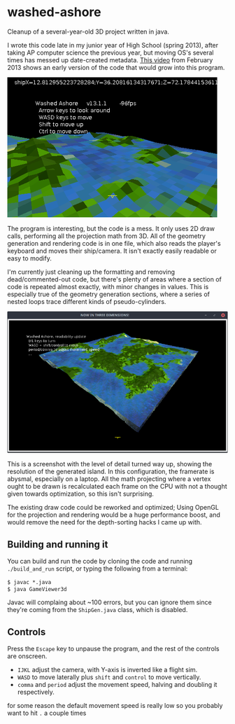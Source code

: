 # washed-ashore
Cleanup of a several-year-old 3D project written in java.

I wrote this code late in my junior year of High School (spring 2013), after taking AP computer science the previous year, but moving OS's several times has messed up date-created metadata. [This video](https://youtu.be/Dwpgf_NmQjc) from February 2013 shows an early version of the code that would grow into this program.

![animation of program in motion](washedAshore5.gif)

The program is interesting, but the code is a mess. It only uses 2D draw calls, performing all the projection math from 3D. All of the geometry generation and rendering code is in one file, which also reads the player's keyboard and moves their ship/camera. It isn't exactly easily readable or easy to modify.

I'm currently just cleaning up the formatting and removing dead/commented-out code, but there's plenty of areas where a section of code is repeated almost exactly, with minor changes in values. This is especially true of the geometry generation sections, where a series of nested loops trace different kinds of pseudo-cylinders.

![screenshot of high-detail terrain](terrain_game.png)

This is a screenshot with the level of detail turned way up, showing the resolution of the generated island. In this configuration, the framerate is abysmal, especially on a laptop. All the math projecting where a vertex ought to be drawn is recalculated each frame on the CPU with not a thought given towards optimization, so this isn't surprising.

The existing draw code could be reworked and optimized; Using OpenGL for the projection and rendering would be a huge performance boost, and would remove the need for the depth-sorting hacks I came up with.

## Building and running it
You can build and run the code by cloning the code and running `./build_and_run` script, or typing the following from a terminal:
```
$ javac *.java
$ java GameViewer3d
```
Javac will complaing about ~100 errors, but you can ignore them since they're coming from the `ShipGen.java` class, which is disabled.

## Controls
Press the `Escape` key to unpause the program, and the rest of the controls are onscreen.

- `IJKL` adjust the camera, with Y-axis is inverted like a flight sim.
- `WASD` to move laterally plus `shift` and `control` to move vertically.
- `comma` and `period` adjust the movement speed, halving and doubling it respectively.

for some reason the default movement speed is really low so you probably want to hit `.` a couple times
